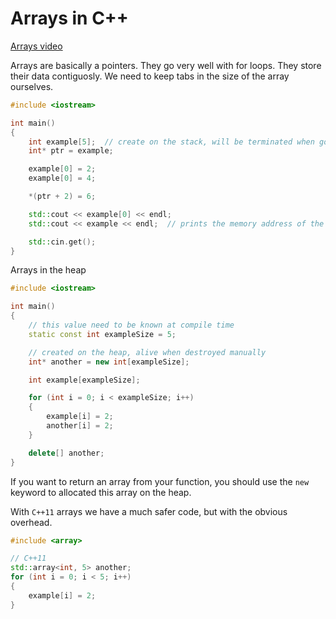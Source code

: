 # Arrays in C++

[Arrays video](https://www.youtube.com/watch?v=ENDaJi08jCU&list=PLlrATfBNZ98dudnM48yfGUldqGD0S4FFb&index=31)

Arrays are basically a pointers.
They go very well with for loops.
They store their data contiguosly.
We need to keep tabs in the size of the array ourselves.

```cpp
#include <iostream>

int main()
{
    int example[5];  // create on the stack, will be terminated when go out of scope
    int* ptr = example;

    example[0] = 2;
    example[0] = 4;

    *(ptr + 2) = 6;

    std::cout << example[0] << endl;
    std::cout << example << endl;  // prints the memory address of the array

    std::cin.get();
}
```

Arrays in the heap

```cpp
#include <iostream>

int main()
{
    // this value need to be known at compile time
    static const int exampleSize = 5;

    // created on the heap, alive when destroyed manually
    int* another = new int[exampleSize];

    int example[exampleSize];

    for (int i = 0; i < exampleSize; i++)
    {
        example[i] = 2;
        another[i] = 2;
    }

    delete[] another;
}
```

If you want to return an array from your function, you should use the `new` keyword to allocated this array on the heap.

With `C++11` arrays we have a much safer code, but with the obvious overhead.

```cpp
#include <array>

// C++11
std::array<int, 5> another;
for (int i = 0; i < 5; i++)
{
    example[i] = 2;
}
```